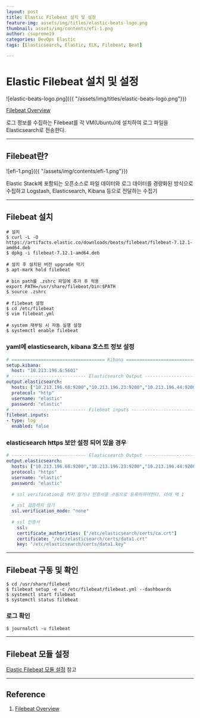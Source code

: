 ```yaml
---
layout: post
title: Elastic Filebeat 설치 및 설정
feature-img: assets/img/titles/elastic-beats-logo.png
thumbnail: assets/img/contents/efi-1.png
author: csupreme19
categories: DevOps Elastic
tags: [Elasticsearch, Elastic, ELK, Filebeat, Beat]

---
```


# Elastic Filebeat 설치 및 설정

![elastic-beats-logo.png]({{ "/assets/img/titles/elastic-beats-logo.png"}})

[Filebeat Overview](https://www.elastic.co/guide/en/beats/filebeat/7.16/filebeat-overview.html)

로그 정보를 수집하는 Filebeat를 각 VM(Ubuntu)에 설치하여 로그 파일을 Elasticsearch로 전송한다.

---
## Filebeat란?

![efi-1.png]({{ "/assets/img/contents/efi-1.png"}})

Elastic Stack에 포함되는 오픈소스로 파일 데이터와 로그 데이터를 경량화된 방식으로 수집하고 Logstash, Elasticsearch, Kibana 등으로 전달하는 수집기

---
## Filebeat 설치

```shell
# 설치
$ curl -L -O https://artifacts.elastic.co/downloads/beats/filebeat/filebeat-7.12.1-amd64.deb
$ dpkg -i filebeat-7.12.1-amd64.deb

# 설치 후 설치된 버전 upgrade 막기
$ apt-mark hold filebeat

# bin path를 .zshrc 파일에 추가 후 적용
export PATH=/usr/share/filebeat/bin:$PATH
$ source .zshrc

# filebeat 설정
$ cd /etc/filebeat
$ vim filebeat.yml

# system 재부팅 시 자동 실행 설정
$ systemctl enable filebeat
```

### yaml에 elasticsearch, kibana 호스트 정보 설정

```yaml
# =================================== Kibana ===================================
setup.kibana:
  host: "10.213.196.6:5601"
# ---------------------------- Elasticsearch Output ----------------------------
output.elasticsearch:
  hosts: ["10.213.196.68:9200","10.213.196.23:9200","10.213.196.44:9200"]
  protocol: "http"
  username: "elastic"
  password: "elastic"
# ---------------------------- Filebeat inputs ----------------------------
filebeat.inputs:
- type: log
  enabled: false
```

### elasticsearch https 보안 설정 되어 있을 경우

```yaml
# ---------------------------- Elasticsearch Output ----------------------------
output.elasticsearch:
  hosts: ["10.213.196.68:9200","10.213.196.23:9200","10.213.196.44:9200"]
  protocol: "https"
  username: "elastic"
  password: "elastic"
  
  # ssl verification을 하지 않거나 인증서를 수동으로 등록하여야한다. 아래 택 1
  
  # ssl 검증하지 않기
  ssl.verification_mode: "none"
  
  # ssl 인증서
    ssl:
    certificate_authorities: ["/etc/elasticsearch/certs/ca.crt"]
    certificate: "/etc/elasticsearch/certs/data1.crt"
    key: "/etc/elasticsearch/certs/data1.key"
```

---
## Filebeat 구동 및 확인

```shell
$ cd /usr/share/filebeat
$ filebeat setup -e -c /etc/filebeat/filebeat.yml --dashboards
$ systemctl start filebeat
$ systemctl status filebeat
```

### 로그 확인

```shell
$ journalctl -u filebeat
```


---

## Filebeat 모듈 설정

[Elastic Filebeat 모듈 설정](/2021/08/06/elastic-filebeat-modules.html) 참고

---

## Reference

1. [Filebeat Overview](https://www.elastic.co/guide/en/beats/filebeat/7.16/filebeat-overview.html)